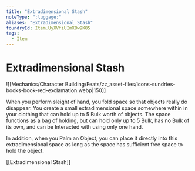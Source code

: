 ```yaml
---
title: "Extradimensional Stash"
noteType: ":luggage:"
aliases: "Extradimensional Stash"
foundryId: Item.UyXVfiUImX8w9K85
tags:
  - Item
---
```


# Extradimensional Stash
![[Mechanics/Character Building/Feats/zz_asset-files/icons-sundries-books-book-red-exclamation.webp|150]]

When you perform sleight of hand, you fold space so that objects really do disappear. You create a small extradimensional space somewhere within in your clothing that can hold up to 5 Bulk worth of objects. The space functions as a bag of holding, but can hold only up to 5 Bulk, has no Bulk of its own, and can be Interacted with using only one hand.

In addition, when you Palm an Object, you can place it directly into this extradimensional space as long as the space has sufficient free space to hold the object.

[[Extradimensional Stash]]
